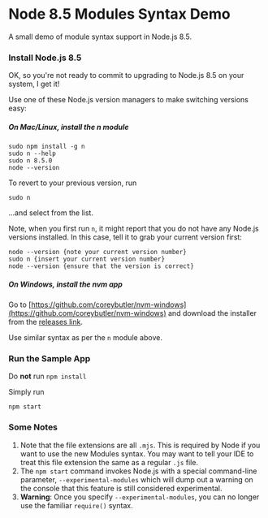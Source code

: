 # Node 8.5 Modules Syntax Demo

A small demo of module syntax support in Node.js 8.5.

### Install Node.js 8.5

OK, so you're not ready to commit to upgrading to Node.js 8.5 on your system, I get it!

Use one of these Node.js version managers to make switching versions easy:

##### On Mac/Linux, install the n module
```
sudo npm install -g n
sudo n --help
sudo n 8.5.0
node --version
```

To revert to your previous version, run
```
sudo n
```
...and select from the list.

Note, when you first run `n`, it might report that you do not have any Node.js versions installed.
In this case, tell it to grab your current version first:
```
node --version {note your current version number}
sudo n {insert your current version number}
node --version {ensure that the version is correct}
```


##### On Windows, install the nvm app

Go to [https://github.com/coreybutler/nvm-windows](https://github.com/coreybutler/nvm-windows) 
and download the installer from the
[releases link](https://github.com/coreybutler/nvm-windows/releases).

Use similar syntax as per the `n` module above.


### Run the Sample App

Do **not** run ```npm install```

Simply run
```
npm start
```

### Some Notes
1. Note that the file extensions are all `.mjs`. This is required by Node if you want to use the new
Modules syntax. You may want to tell your IDE to treat this file extension the same as a regular
 `.js` file.
2. The `npm start` command invokes Node.js with a special command-line parameter,
 ```--experimental-modules``` which will dump out a warning on the console that this feature is still
considered experimental.
3. **Warning**: Once you specify ```--experimental-modules```, you can no longer use the familiar
 ```require()``` syntax.

